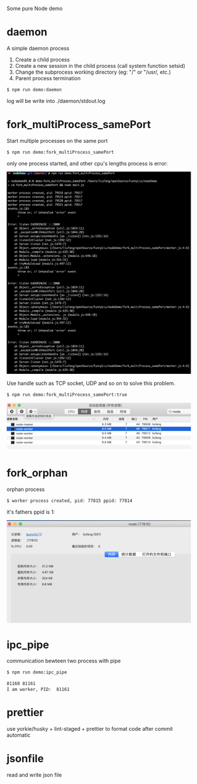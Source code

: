Some pure Node demo

# daemon

A simple daemon process

1. Create a child process
2. Create a new session in the child process (call system function setsid)
3. Change the subprocess working directory (eg: "/" or "/usr/, etc.)
4. Parent process termination

``` bash
$ npm run demo:daemon
```

log will be write into ./daemon/stdout.log

# fork_multiProcess_samePort

Start multiple processes on the same port

``` bash
$ npm run demo:fork_multiProcess_samePort
```
only one process started, and other cpu's lengths process is error:

<img src="https://raw.githubusercontent.com/brizer/graph-bed/master/img/20190629154641.png"/>

Use handle such as TCP socket, UDP and so on to solve this problem.

``` bash
$ npm run demo:fork_multiProcess_samePort:true
```

<img src="https://raw.githubusercontent.com/brizer/graph-bed/master/img/20190629155658.png"/>


# fork_orphan 

orphan process

``` bash
$ worker process created, pid: 77815 ppid: 77814
```

it's fathers ppid is 1:

<img src="https://raw.githubusercontent.com/brizer/graph-bed/master/img/20190629153028.png"/>


# ipc_pipe

communication bewteen two process with pipe

``` bash
$ npm run demo:ipc_pipe 
```

```
81160 81161
I am worker, PID:  81161
```



# prettier

use yorkie/husky + lint-staged + prettier to format code after commit automatic

# jsonfile

read and write json file